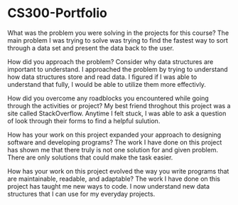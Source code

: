 # CS300-Portfolio

What was the problem you were solving in the projects for this course?
The main problem I was trying to solve was trying to find the fastest way to sort through a data set and present the data back to the user.

How did you approach the problem? Consider why data structures are important to understand.
I approached the problem by trying to understand how data structures store and read data. I figured if I was able to understand that fully, I would be able to utilize them more effectivly.

How did you overcome any roadblocks you encountered while going through the activities or project?
My best friend throghout this project was a site called StackOverflow. Anytime I felt stuck, I was able to ask a question of look through their forms to find a helpful sulution.

How has your work on this project expanded your approach to designing software and developing programs?
The work I have done on this project has shown me that there truly is not one solution for and given problem. There are only solutions that could make the task easier.

How has your work on this project evolved the way you write programs that are maintainable, readable, and adaptable?
The work I have done on this project has taught me new ways to code. I now understand new data structures that I can use for my everyday projects.
